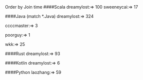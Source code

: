 Order by Join time
####Scala
dreamylost:=> 100
sweeneycai:=> 17

####Java (match *.Java)
dreamylost:=> 324

ccccmaster:=> 3

poorguy:=> 1

wkk:=> 25

####Rust
dreamylost:=> 93

####Kotlin
dreamylost:=> 6

####Python
laozhang:=> 59

